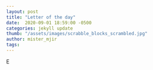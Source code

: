 ```yaml
---
layout: post
title: "Letter of the day"
date:  2020-09-01 18:59:00 -0500
categories: jekyll update
thumb: "/assets/images/scrabble_blocks_scrambled.jpg"
author: mister_mjir
tags:
---
```


E
